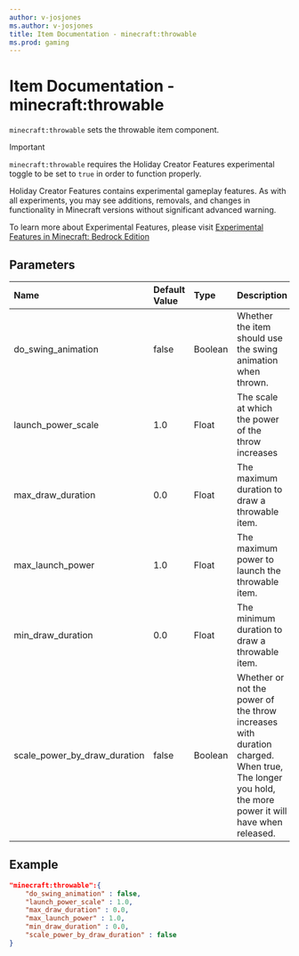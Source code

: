 ```yaml
---
author: v-josjones
ms.author: v-josjones
title: Item Documentation - minecraft:throwable
ms.prod: gaming
---
```


# Item Documentation - minecraft:throwable

`minecraft:throwable` sets the throwable item component.

>[!IMPORTANT]
> `minecraft:throwable` requires the Holiday Creator Features experimental toggle to be set to `true` in order to function properly.
>
>Holiday Creator Features contains experimental gameplay features. As with all experiments, you may see additions, removals, and changes in functionality in Minecraft versions without significant advanced warning.
>
>To learn more about Experimental Features, please visit [Experimental Features in Minecraft: Bedrock Edition](../../../../../Documents/ExperimentalFeaturesToggle.md)

## Parameters

|Name |Default Value  |Type  |Description  |
|:----------|:----------|:----------|:----------|
|do_swing_animation|false |Boolean|Whether the item should use the swing animation when thrown.|
|launch_power_scale|1.0|Float |The scale at which the power of the throw increases|
|max_draw_duration|0.0|Float | The maximum duration to draw a throwable item.|
|max_launch_power|1.0|Float |The maximum power to launch the throwable item.|
|min_draw_duration|0.0|Float |The minimum duration to draw a throwable item.|
|scale_power_by_draw_duration|false|Boolean|Whether or not the power of the throw increases with duration charged. When true, The longer you hold, the more power it will have when released.|

## Example

```json
"minecraft:throwable":{
    "do_swing_animation" : false,
    "launch_power_scale" : 1.0,
    "max_draw_duration" : 0.0,
    "max_launch_power" : 1.0,
    "min_draw_duration" : 0.0,
    "scale_power_by_draw_duration" : false
}
```
